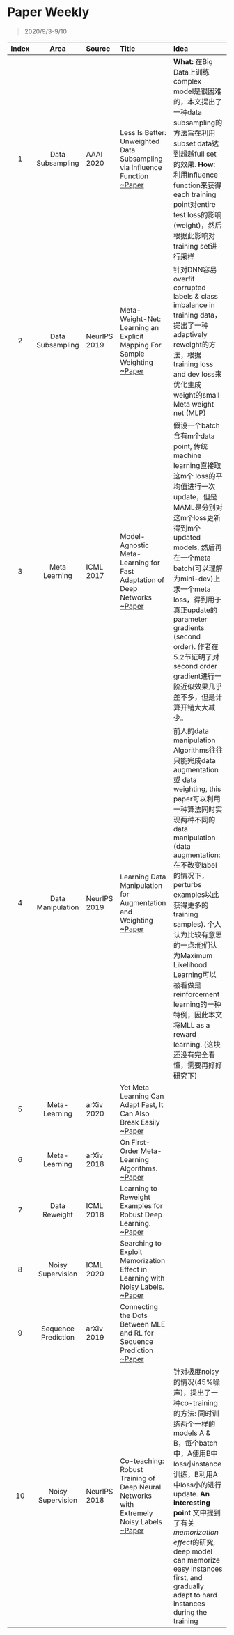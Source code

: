 # Paper Weekly

> 2020/9/3-9/10

|Index|Area|Source|Title|Idea|
|:---:|:---------:|:--|:---|:----|
|1|Data Subsampling|AAAI 2020|Less Is Better: Unweighted Data Subsampling via Influence Function [~Paper](https://arxiv.org/pdf/1912.01321.pdf)|**What:** 在Big Data上训练complex model是很困难的，本文提出了一种data subsampling的方法旨在利用subset data达到超越full set的效果. **How:** 利用Influence function来获得each training point对entire test loss的影响 (weight)，然后根据此影响对training set进行采样|
|2|Data Subsampling|NeurIPS 2019|Meta-Weight-Net: Learning an Explicit Mapping For Sample Weighting [~Paper](https://arxiv.org/pdf/1902.07379.pdf)|针对DNN容易overfit corrupted labels & class imbalance in training data，提出了一种adaptively reweight的方法，根据training loss and dev loss来优化生成weight的small Meta weight net (MLP)|
|3|Meta Learning|ICML 2017|Model-Agnostic Meta-Learning for Fast Adaptation of Deep Networks [~Paper](https://arxiv.org/pdf/1703.03400.pdf)|假设一个batch含有m个data point, 传统machine learning直接取这m个 loss的平均值进行一次update，但是MAML是分别对这m个loss更新得到m个updated models, 然后再在一个meta batch(可以理解为mini-dev)上求一个meta loss，得到用于真正update的parameter gradients (second order). 作者在5.2节证明了对second order gradient进行一阶近似效果几乎差不多，但是计算开销大大减少。|
|4|Data Manipulation|NeurIPS 2019|Learning Data Manipulation for Augmentation and Weighting [~Paper](https://arxiv.org/pdf/1910.12795.pdf)|前人的data manipulation Algorithms往往只能完成data augmentation 或 data weighting, this paper可以利用一种算法同时实现两种不同的data manipulation (data augmentation: 在不改变label的情况下，perturbs examples以此获得更多的training samples). 个人认为比较有意思的一点:他们认为Maximum Likelihood Learning可以被看做是reinforcement learning的一种特例，因此本文将MLL as a reward learning. (这块还没有完全看懂，需要再好好研究下)|
|5|Meta-Learning|arXiv 2020|Yet Meta Learning Can Adapt Fast, It Can Also Break Easily [~Paper](https://arxiv.org/pdf/2009.01672.pdf)|
|6|Meta-Learning|arXiv 2018|On First-Order Meta-Learning Algorithms.  [~Paper](https://arxiv.org/pdf/1803.02999.pdf)|
|7|Data Reweight|ICML 2018|Learning to Reweight Examples for Robust Deep Learning. [~Paper](https://arxiv.org/pdf/1803.09050.pdf)|
|8|Noisy Supervision|ICML 2020|Searching to Exploit Memorization Effect in Learning with Noisy Labels. [~Paper](https://arxiv.org/pdf/1911.02377.pdf)|
|9|Sequence Prediction|arXiv 2019|Connecting the Dots Between MLE and RL for Sequence Prediction [~Paper](https://arxiv.org/pdf/1811.09740.pdf)|
|10|Noisy Supervision|NeurIPS 2018|Co-teaching: Robust Training of Deep Neural Networks with Extremely Noisy Labels [~Paper](https://papers.nips.cc/paper/8072-co-teaching-robust-training-of-deep-neural-networks-with-extremely-noisy-labels.pdf)|针对极度noisy的情况(45%噪声)，提出了一种co-training的方法: 同时训练两个一样的models A & B，每个batch中，A使用B中loss小instance训练，B利用A中loss小的进行update. **An interesting point** 文中提到了有关*memorization effect*的研究, deep model can memorize easy instances first, and gradually adapt to hard instances during the training|

